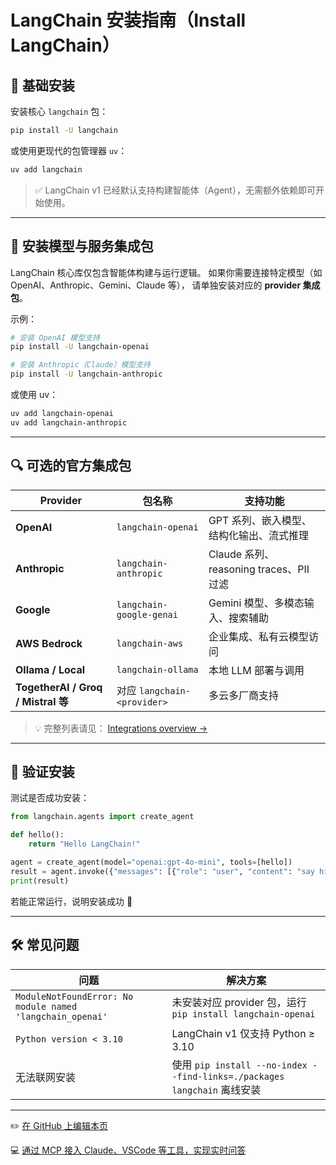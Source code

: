 # LangChain 安装指南（Install LangChain）

## 🧱 基础安装

安装核心 `langchain` 包：

```bash
pip install -U langchain
```

或使用更现代的包管理器 `uv`：

```bash
uv add langchain
```

> ✅ LangChain v1 已经默认支持构建智能体（Agent），无需额外依赖即可开始使用。

---

## 🔌 安装模型与服务集成包

LangChain 核心库仅包含智能体构建与运行逻辑。
如果你需要连接特定模型（如 OpenAI、Anthropic、Gemini、Claude 等），
请单独安装对应的 **provider 集成包**。

示例：

```bash
# 安装 OpenAI 模型支持
pip install -U langchain-openai

# 安装 Anthropic（Claude）模型支持
pip install -U langchain-anthropic
```

或使用 uv：

```bash
uv add langchain-openai
uv add langchain-anthropic
```

---

## 🔍 可选的官方集成包

| Provider                          | 包名称                       | 支持功能                              |
| --------------------------------- | ------------------------- | --------------------------------- |
| **OpenAI**                        | `langchain-openai`        | GPT 系列、嵌入模型、结构化输出、流式推理            |
| **Anthropic**                     | `langchain-anthropic`     | Claude 系列、reasoning traces、PII 过滤 |
| **Google**                        | `langchain-google-genai`  | Gemini 模型、多模态输入、搜索辅助              |
| **AWS Bedrock**                   | `langchain-aws`           | 企业集成、私有云模型访问                      |
| **Ollama / Local**                | `langchain-ollama`        | 本地 LLM 部署与调用                      |
| **TogetherAI / Groq / Mistral 等** | 对应 `langchain-<provider>` | 多云多厂商支持                           |

> 💡 完整列表请见：
> [Integrations overview →](https://python.langchain.com/oss/python/integrations/providers/overview)

---

## 🧠 验证安装

测试是否成功安装：

```python
from langchain.agents import create_agent

def hello():
    return "Hello LangChain!"

agent = create_agent(model="openai:gpt-4o-mini", tools=[hello])
result = agent.invoke({"messages": [{"role": "user", "content": "say hi"}]})
print(result)
```

若能正常运行，说明安装成功 🎉

---

## 🛠️ 常见问题

| 问题                                                        | 解决方案                                                               |
| --------------------------------------------------------- | ------------------------------------------------------------------ |
| `ModuleNotFoundError: No module named 'langchain_openai'` | 未安装对应 provider 包，运行 `pip install langchain-openai`                 |
| `Python version < 3.10`                                   | LangChain v1 仅支持 Python ≥ 3.10                                     |
| 无法联网安装                                                    | 使用 `pip install --no-index --find-links=./packages langchain` 离线安装 |

---

✏️ [在 GitHub 上编辑本页](https://github.com/langchain-ai/docs/edit/main/src/oss/langchain/install.mdx)

💻 [通过 MCP 接入 Claude、VSCode 等工具，实现实时问答](/use-these-docs)
